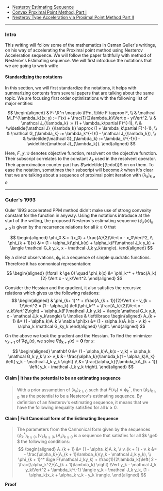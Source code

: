 - [Nesterov Estimating Sequence](Nesterov%20Original%20Conception%20of%20Momentum%20Method.md)
- [Convex Proximal Point Method, Part I](../AMATH%20516%20Numerical%20Optimizations/Proximal%20Methods/Convex%20Proximal%20Point%20Method,%20Part%20I.md)
- [Nesterov Type Acceleration via Proximal Point Method Part II](Nesterov%20Type%20Acceleration%20via%20Proximal%20Point%20Method%20Part%20II.md)

---
### **Intro**

This writing will follow some of the mathematics in Osman Guller's writings, on his way of accelerating the Proximal point method using Nesterov Acceleration sequence. 
We will follow the paper faithfully with method of Nesterov's Estimating sequence. 
We will first introduce the notations that we are going to work with: 


#### **Standardizing the notations**

In this section, we will first standardize the notations, it helps with summarizing contents from several papers that are talking about the same topic. We are focusing first order optimizations with the following list of major entities: 

$$
\begin{aligned}
    & F: \R^n \mapsto \R^n, \tilde F  \approx F, 
    \\
    & \mathcal M_F^{\lambda_k}(x; y) := F(x) + \frac{1}{2\lambda_k}\Vert x - y\Vert^2. 
    \\
    & \mathcal J_{\lambda_k} :=  (1 + \lambda_k\partial F)^{-1}, 
    \\
    & \widetilde{\mathcal J}_{\lambda_k} \approx  (1 + \lambda_k\partial F)^{-1},
    \\
    & \mathcal G_{\lambda_k} := \lambda_k^{-1}(I - \mathcal J_{\lambda_k}),
    \\
    & \widetilde{\mathcal G}_{\lambda_k} := \lambda_k^{-1}(I - \widetilde{\mathcal J}_{\lambda_k}). 
\end{aligned}
$$

Here, $F, \mathcal J, \mathcal G$ denotes objective function, resolvent on the objective function. Their subscript correlates to the constant $\lambda_k$ used in the resolvent operator. 
Their approximation counter part has $\widetilde{(\cdot)}$ on on them. 
To ease the notation, sometimes their subscript will become $k$ when it's clear that we are talking about a sequence of proximal point iteration with $(\lambda_k)_{k \ge 0}$.



---
### **Guler's 1993**

Guler 1993 accelerated PPM method didn't make use of strong convexity constant for the function in anyway. 
Using the notations introduce at the start of the writing, the proposed Nesterov's estimating sequence $(\phi_k(x))_{k \ge 0}$ is given by the recurrence relations for all $k \ge 0$ that 

$$
\begin{aligned}
    \phi_0 &:= f(x_0) + \frac{A}{2}\Vert x - x_0\Vert^2, 
    \\
    \phi_{k + 1}(x) &:= 
    (1 - \alpha_k)\phi_k(x)
    + 
    \alpha_k(F(\mathcal J_k y_k) + \langle \mathcal G_k y_k, x - \mathcal J_k y_k\rangle). 
\end{aligned}
$$

By a direct observations, $\phi_k$ is a sequence of simple quadratic functions. 
Therefore it has connonical representation: 

$$
\begin{aligned}
    (\forall k \ge 0) \quad 
    \phi_k(x) &= \phi_k^* + \frac{A_k}{2} \Vert x - v_k\Vert^2. 
\end{aligned}
$$

Consider the Hessian and the gradient, it also satisfies the recursive relations which gives us the following relations: 
$$
\begin{aligned}
    &
    \phi_{k+ 1}^* + \frac{A_{k + 1}}{2}\Vert x - v_{k + 1}\Vert^2
    = 
    (1 - \alpha_k)
    \left(\phi_k^* + \frac{A_k}{2}\Vert x - v_k\Vert^2\right)
    + 
    \alpha_k(F(\mathcal J_k y_k) + \langle \mathcal G_k y_k, x - \mathcal J_k y_k\rangle)
    \\
    \implies 
    &
    \left\lbrace
    \begin{aligned}
        A_{k + 1} 
        &= (1 - \alpha_k)A_k
        \\
        \nabla \phi(x)
        &= 
        (1 - \alpha_k)A_k(x - v_k) + \alpha_k \mathcal G_ky_k
    \end{aligned}
    \right.
\end{aligned}
$$

On the above we took the gradient and the Hessian. 
To find the minimizer $v_{k + 1}$ of $\nabla \phi_k(x)$, we solve $\nabla \phi_{k + 1}(x) = \mathbf 0$ for $x$: 

$$
\begin{aligned}
    \mathbf 0 &= (1 - \alpha_k)A_k(x - v_k) + \alpha_k \mathcal G_k y_k
    \\
    x- v_k &= 
    \frac{\alpha_k}{\lambda_k(1 - \alpha_k)A_k}
    \left(
        y_k - \mathcal J_k y_k
    \right)
    \\
    &= \frac{\alpha_k}{\lambda_kA_{k + 1}}
    \left(
        y_k - \mathcal J_k y_k
    \right). 
\end{aligned}
$$


#### **Claim | It has the potential to be an estimating sequence**
> With a prior assumption of $(x_k)_{ k \ge0}$ such that $F(x_k) \le \phi_k^*$, then $(\phi_k)_{k \ge0}$ has the potential to be a Nesterov's estimating sequence. 
> By definition of an Nesterov's estimating sequence, it means that we have the following inequality satisfied for all $k \ge 0$. 



#### **Claim | Full Canonical form of the Estimating Sequence**
> The parameters from the Cannonical form given by the sequences $(\phi_k^*)_{k\ge 0}, (v_k)_{k\ge 0}, (A_k)_{k\ge 0}$ is a sequence that satisfies for all $k \ge0 $ the following conditions:
> $$
> \begin{aligned}
>     A_{k + 1} &= (1 - \alpha_k)A_k, 
>     \\
>     v_{k + 1} - v_k
>     &= 
>     - \frac{\alpha_k}{A_{k + 1}\lambda_k}(y_k - \mathcal J_k y_k), 
>     \\
>     \phi_{k + 1}^*
>     &\ge 
>     F(\mathcal J_ky_k) + 
>     \frac{1}{2\lambda_k}\left(
>         2 - \frac{\alpha_k^2}{A_{k + 1}\lambda_k}
>     \right)
>     \Vert y_k - \mathcal J_k y_k\Vert^2
>     + 
>     \lambda_k^{-1}
>     \langle 
>         y_k - \mathcal J_k y_k, (1 - \alpha_k)x_k + \alpha_k v_k - y_k
>     \rangle.
> \end{aligned}
> $$

**Proof**





